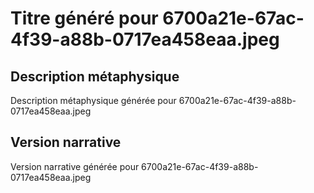 # Titre généré pour 6700a21e-67ac-4f39-a88b-0717ea458eaa.jpeg

## Description métaphysique
Description métaphysique générée pour 6700a21e-67ac-4f39-a88b-0717ea458eaa.jpeg

## Version narrative
Version narrative générée pour 6700a21e-67ac-4f39-a88b-0717ea458eaa.jpeg
